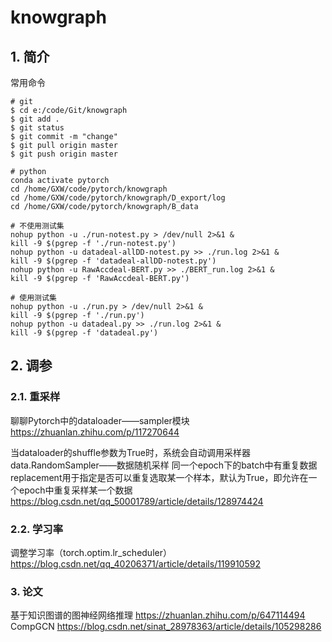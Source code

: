 # knowgraph 


## 1. 简介

常用命令
```
# git
$ cd e:/code/Git/knowgraph
$ git add .
$ git status
$ git commit -m "change"
$ git pull origin master
$ git push origin master

# python
conda activate pytorch
cd /home/GXW/code/pytorch/knowgraph
cd /home/GXW/code/pytorch/knowgraph/D_export/log
cd /home/GXW/code/pytorch/knowgraph/B_data

# 不使用测试集
nohup python -u ./run-notest.py > /dev/null 2>&1 &
kill -9 $(pgrep -f './run-notest.py')
nohup python -u datadeal-allDD-notest.py >> ./run.log 2>&1 &
kill -9 $(pgrep -f 'datadeal-allDD-notest.py')
nohup python -u RawAccdeal-BERT.py >> ./BERT_run.log 2>&1 &
kill -9 $(pgrep -f 'RawAccdeal-BERT.py')

# 使用测试集
nohup python -u ./run.py > /dev/null 2>&1 &
kill -9 $(pgrep -f './run.py')
nohup python -u datadeal.py >> ./run.log 2>&1 &
kill -9 $(pgrep -f 'datadeal.py')
```

## 2. 调参

### 2.1. 重采样

聊聊Pytorch中的dataloader——sampler模块
https://zhuanlan.zhihu.com/p/117270644

当dataloader的shuffle参数为True时，系统会自动调用采样器data.RandomSampler——数据随机采样
同一个epoch下的batch中有重复数据
replacement用于指定是否可以重复选取某一个样本，默认为True，即允许在一个epoch中重复采样某一个数据
https://blog.csdn.net/qq_50001789/article/details/128974424

### 2.2. 学习率

调整学习率（torch.optim.lr_scheduler）
https://blog.csdn.net/qq_40206371/article/details/119910592


### 3. 论文
基于知识图谱的图神经网络推理
https://zhuanlan.zhihu.com/p/647114494
CompGCN
https://blog.csdn.net/sinat_28978363/article/details/105298286